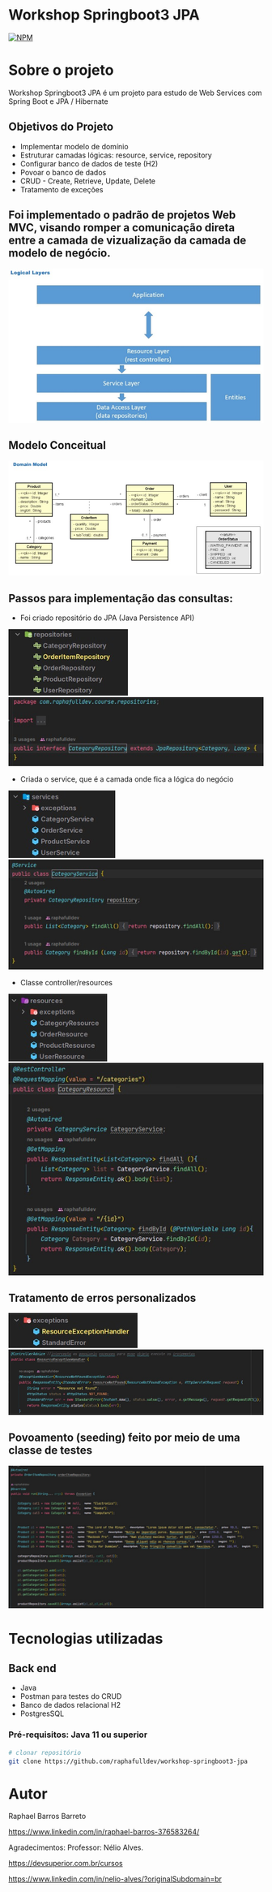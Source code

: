 # Workshop Springboot3 JPA
[![NPM](https://img.shields.io/npm/l/react)](https://github.com/raphafulldev/workshop-springboot3-jpa/blob/main/LICENSE) 

# Sobre o projeto

Workshop Springboot3 JPA é um projeto para estudo de Web Services com Spring Boot e JPA / Hibernate

## Objetivos do Projeto
- Implementar modelo de domínio
- Estruturar camadas lógicas: resource, service, repository
- Configurar banco de dados de teste (H2)
- Povoar o banco de dados
- CRUD - Create, Retrieve, Update, Delete
- Tratamento de exceções


## Foi implementado o padrão de projetos Web MVC, visando romper a comunicação direta entre a camada de vizualização da camada de modelo de negócio.
![Mobile 1](https://github.com/raphafulldev/workshop-springboot3-jpa/blob/main/WhatsApp%20Image%202023-02-05%20at%2021.33.28.jpeg)

## Modelo Conceitual
![Web 1](https://github.com/raphafulldev/workshop-springboot3-jpa/blob/main/WhatsApp%20Image%202023-02-05%20at%2021.27.43.jpeg)

## Passos para implementação das consultas:
- Foi criado repositório do JPA (Java Persistence API)

![Web 1](https://github.com/raphafulldev/workshop-springboot3-jpa/blob/main/WhatsApp%20Image%202023-02-05%20at%2022.01.53.jpeg)
![Web 1](https://github.com/raphafulldev/workshop-springboot3-jpa/blob/main/WhatsApp%20Image%202023-02-05%20at%2022.15.11.jpeg)
- Criada o service, que é a camada onde fica a lógica do negócio

![Web 1](https://github.com/raphafulldev/workshop-springboot3-jpa/blob/main/WhatsApp%20Image%202023-02-05%20at%2022.19.14.jpeg)
![Web 1](https://github.com/raphafulldev/workshop-springboot3-jpa/blob/main/WhatsApp%20Image%202023-02-05%20at%2022.20.52.jpeg)

- Classe controller/resources

![Web 1](https://github.com/raphafulldev/workshop-springboot3-jpa/blob/main/WhatsApp%20Image%202023-02-05%20at%2022.23.45.jpeg)
![Web 1](https://github.com/raphafulldev/workshop-springboot3-jpa/blob/main/WhatsApp%20Image%202023-02-05%20at%2022.25.17.jpeg)

## Tratamento de erros personalizados
![Web 1](https://github.com/raphafulldev/workshop-springboot3-jpa/blob/main/WhatsApp%20Image%202023-02-05%20at%2022.28.28.jpeg)
![Web 1](https://github.com/raphafulldev/workshop-springboot3-jpa/blob/main/WhatsApp%20Image%202023-02-05%20at%2022.30.04.jpeg)

## Povoamento (seeding) feito por meio de uma classe de testes
![Web 1](https://github.com/raphafulldev/workshop-springboot3-jpa/blob/main/WhatsApp%20Image%202023-02-05%20at%2022.34.36.jpeg)


# Tecnologias utilizadas
## Back end
- Java
- Postman para testes do CRUD
- Banco de dados relacional H2 
- PostgresSQL

### Pré-requisitos: Java 11 ou superior

```bash
# clonar repositório
git clone https://github.com/raphafulldev/workshop-springboot3-jpa

```



# Autor

Raphael Barros Barreto

https://www.linkedin.com/in/raphael-barros-376583264/

Agradecimentos:
Professor: Nélio Alves.

https://devsuperior.com.br/cursos

https://www.linkedin.com/in/nelio-alves/?originalSubdomain=br
